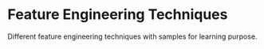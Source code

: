 # Feature Engineering Techniques

Different feature engineering techniques with samples for learning purpose.
